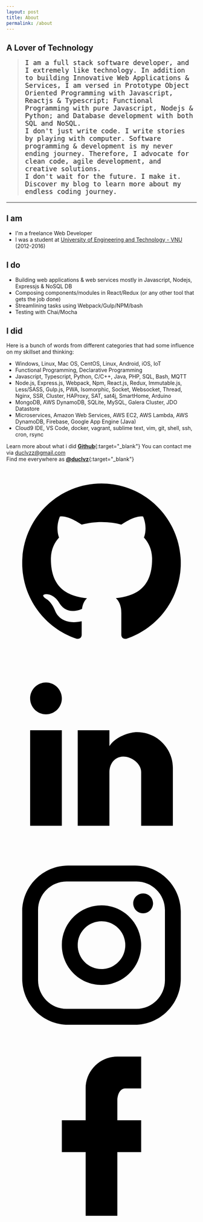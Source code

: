 ```yaml
---
layout: post
title: About
permalink: /about
---
```

## A Lover of Technology
<blockquote style="font-family: monospace; color: inherit; font-size: 1.1rem;">
  <p>I am a full stack software developer, and I extremely like technology. In addition to building Innovative Web Applications & Services, I am versed in Prototype Object Oriented Programming with Javascript, Reactjs & Typescript; Functional Programming with pure Javascript, Nodejs & Python; and Database development with both SQL and NoSQL.<br />I don't just write code. I write stories by playing with computer. Software programming & development is my never ending journey. Therefore, I advocate for clean code, agile development, and creative solutions.<br />I don't wait for the future. I make it. Discover my blog to learn more about my endless coding journey.</p>
</blockquote>

***

## I am
* I'm a freelance Web Developer
* I was a student at [University of Engineering and Technology - VNU](https://uet.vnu.edu.vn/) (2012-2016)

## I do
* Building web applications & web services mostly in Javascript, Nodejs, Expressjs & NoSQL DB
* Composing components/modules in React/Redux (or any other tool that gets the job done)
* Streamlining tasks using Webpack/Gulp/NPM/bash
* Testing with Chai/Mocha

## I did
Here is a bunch of words from different categories that had some influence on my skillset and thinking:
* Windows, Linux, Mac OS, CentOS, Linux, Android, iOS, IoT
* Functional Programming, Declarative Programming
* Javascript, Typescript, Python, C/C++, Java, PHP, SQL, Bash, MQTT
* Node.js, Express.js, Webpack, Npm, React.js, Redux, Immutable.js, Less/SASS, Gulp.js, PWA, Isomorphic, Socket, Websocket, Thread, Nginx, SSR, Cluster, HAProxy, SAT, sat4j, SmartHome, Arduino
* MongoDB, AWS DynamoDB, SQLite, MySQL, Galera Cluster, JDO Datastore
* Microservices, Amazon Web Services, AWS EC2, AWS Lambda, AWS DynamoDB, Firebase, Google App Engine (Java)
* Cloud9 IDE, VS Code, docker, vagrant, sublime text, vim, git, shell, ssh, cron, rsync

Learn more about what i did [**Github**](https://github.com/duclvz){:target="_blank"}
You can contact me via [duclvzz@gmail.com](mailto:duclvzz@gmail.com)  
Find me everywhere as [**@duclvz**](https://www.google.com/search?q=duclvz){:target="_blank"}
<p>
<a class="social-button" target="_blank" href="https://github.com/duclvz">
  <svg focusable="false" viewBox="0 0 24 24" aria-hidden="true"><g><path
        d="M12,2C6.48,2 2,6.48 2,12C2,16.42 4.87,20.17 8.84,21.5C9.34,21.58 9.5,21.27 9.5,21C9.5,20.77 9.5,20.14 9.5,19.31C6.73,19.91 6.14,17.97 6.14,17.97C5.68,16.81 5.03,16.5 5.03,16.5C4.12,15.88 5.1,15.9 5.1,15.9C6.1,15.97 6.63,16.93 6.63,16.93C7.5,18.45 8.97,18 9.54,17.76C9.63,17.11 9.89,16.67 10.17,16.42C7.95,16.17 5.62,15.31 5.62,11.5C5.62,10.39 6,9.5 6.65,8.79C6.55,8.54 6.2,7.5 6.75,6.15C6.75,6.15 7.59,5.88 9.5,7.17C10.29,6.95 11.15,6.84 12,6.84C12.85,6.84 13.71,6.95 14.5,7.17C16.41,5.88 17.25,6.15 17.25,6.15C17.8,7.5 17.45,8.54 17.35,8.79C18,9.5 18.38,10.39 18.38,11.5C18.38,15.32 16.04,16.16 13.81,16.41C14.17,16.72 14.5,17.33 14.5,18.26C14.5,19.6 14.5,20.68 14.5,21C14.5,21.27 14.66,21.59 15.17,21.5C19.14,20.16 22,16.42 22,12C22,6.48 17.52,2 12,2Z"
      ></path></g></svg>
</a>
<a class="social-button" target="_blank" href="https://www.linkedin.com/in/duclvz">
  <svg focusable="false" viewBox="0 0 24 24" aria-hidden="true"><g><path
        d="M21,21H17V14.25C17,13.19 15.81,12.31 14.75,12.31C13.69,12.31 13,13.19 13,14.25V21H9V9H13V11C13.66,9.93 15.36,9.24 16.5,9.24C19,9.24 21,11.28 21,13.75V21M7,21H3V9H7V21M5,3C6.1,3 7,3.9 7,5C7,6.1 6.1,7 5,7C3.9,7 3,6.1 3,5C3,3.9 3.9,3 5,3Z"
      ></path></g></svg>
</a>
<a class="social-button" target="_blank" href="https://www.instagram.com/duclvz">
  <svg focusable="false" viewBox="0 0 24 24" aria-hidden="true"><g><path
        d="M7.8,2H16.2C19.4,2 22,4.6 22,7.8V16.2C22,19.4 19.4,22 16.2,22H7.8C4.6,22 2,19.4 2,16.2V7.8C2,4.6 4.6,2 7.8,2M7.6,4C5.61,4 4,5.61 4,7.6V16.4C4,18.39 5.61,20 7.6,20H16.4C18.39,20 20,18.39 20,16.4V7.6C20,5.61 18.39,4 16.4,4H7.6M17.25,5.5C17.94,5.5 18.5,6.06 18.5,6.75C18.5,7.44 17.94,8 17.25,8C16.56,8 16,7.44 16,6.75C16,6.06 16.56,5.5 17.25,5.5M12,7C14.76,7 17,9.24 17,12C17,14.76 14.76,17 12,17C9.24,17 7,14.76 7,12C7,9.24 9.24,7 12,7M12,9C10.34,9 9,10.34 9,12C9,13.66 10.34,15 12,15C13.66,15 15,13.66 15,12C15,10.34 13.66,9 12,9Z"
      ></path></g></svg>
</a>
<a class="social-button" target="_blank" href="https://fb.com/duclvz">
  <svg focusable="false" viewBox="0 0 24 24" aria-hidden="true"><g><path
        d="M17,2V2H17V6H15C14.31,6 14,6.81 14,7.5V10H14L17,10V14H14V22H10V14H7V10H10V6C10,3.79 11.79,2 14,2H17Z"
      ></path></g></svg>
</a>
</p>
